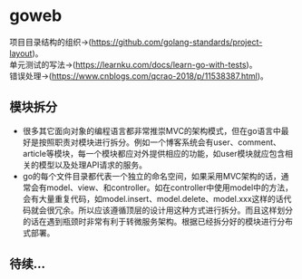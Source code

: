 # goweb
项目目录结构的组织->(https://github.com/golang-standards/project-layout)。<br>
单元测试的写法->(https://learnku.com/docs/learn-go-with-tests)。<br>
错误处理->(https://www.cnblogs.com/qcrao-2018/p/11538387.html)。<br>
## 模块拆分
* 很多其它面向对象的编程语言都非常推崇MVC的架构模式，但在go语言中最好是按照职责对模块进行拆分。例如一个博客系统会有user、comment、article等模块，每一个模块都应对外提供相应的功能，如user模块就应包含相关的模型以及处理API请求的服务。
* go的每个文件目录都代表一个独立的命名空间，如果采用MVC架构的话，通常会有model、view、和controller。如在controller中使用model中的方法，会有大量重复代码，如model.insert、model.delete、model.xxx这样的话代码就会很冗余。所以应该遵循顶层的设计用这种方式进行拆分。而且这样划分的话在遇到瓶颈时非常有利于转微服务架构。根据已经拆分好的模块进行分布式部署。
## 待续...